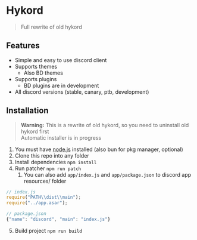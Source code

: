 # Hykord
> Full rewrite of old hykord

## Features
- Simple and easy to use discord client
- Supports themes
  - Also BD themes
- Supports plugins
  - BD plugins are in development
- All discord versions (stable, canary, ptb, development)

## Installation
> **Warning:** This is a rewrite of old hykord, so you need to uninstall old hykord first  
> Automatic installer is in progress

1. You must have [node.js](https://nodejs.org/en/) installed (also bun for pkg manager, optional)
2. Clone this repo into any folder
3. Install dependencies `npm install`
4. Run patcher `npm run patch`
   1. You can also add `app/index.js` and `app/package.json` to discord app resources/ folder
 ```js
 // index.js
 require("PATH\\dist\\main");
 require("../app.asar");

 // package.json
 {"name": "discord", "main": "index.js"}
 ```
5. Build project `npm run build`
